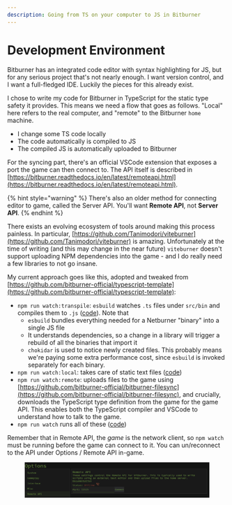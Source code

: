 ```yaml
---
description: Going from TS on your computer to JS in Bitburner
---
```


# Development Environment

Bitburner has an integrated code editor with syntax highlighting for JS, but for any serious project that's not nearly enough. I want version control, and I want a full-fledged IDE. Luckily the pieces for this already exist.

I chose to write my code for Bitburner in TypeScript for the static type safety it provides. This means we need a flow that goes as follows. "Local" here refers to the real computer, and "remote" to the Bitburner `home` machine.

* I change some TS code locally
* The code automatically is compiled to JS
* The compiled JS is automatically uploaded to Bitburner

For the syncing part, there's an official VSCode extension that exposes a port the game can then connect to. The API itself is described in [https://bitburner.readthedocs.io/en/latest/remoteapi.html](https://bitburner.readthedocs.io/en/latest/remoteapi.html).

{% hint style="warning" %}
There's also an older method for connecting editor to game, called the Server API. You'll want **Remote API**, not **Server API**.
{% endhint %}

There exists an evolving ecosystem of tools around making this process painless. In particular, [https://github.com/Tanimodori/viteburner](https://github.com/Tanimodori/viteburner) is amazing. Unfortunately at the time of writing (and this may change in the near future) `viteburner` doesn't support uploading NPM dependencies into the game - and I do really need a few libraries to not go insane.

My current approach goes like this, adopted and tweaked from [https://github.com/bitburner-official/typescript-template](https://github.com/bitburner-official/typescript-template):

* `npm run watch:transpile`: `esbuild` watches `.ts` files under `src/bin` and compiles them to `.js` ([code](https://github.com/abesto/bitburner-scripts-2/blob/742bfb15223377239eed3be2a726dbc2b1b5e664/build/transpile.js)). Note that
  * `esbuild` bundles everything needed for a Netburner "binary" into a single JS file
  * It understands dependencies, so a change in a library will trigger a rebuild of all the binaries that import it
  * `chokidar` is used to notice newly created files. This probably means we're paying some extra performance cost, since `esbuild` is invoked separately for each binary.
* `npm run watch:local`: takes care of static text files ([code](https://github.com/abesto/bitburner-scripts-2/blob/742bfb15223377239eed3be2a726dbc2b1b5e664/build/watch.js))
* `npm run watch:remote`: uploads files to the game using [https://github.com/bitburner-official/bitburner-filesync](https://github.com/bitburner-official/bitburner-filesync), and crucially, downloads the TypeScript type definition from the game for the game API. This enables both the TypeScript compiler and VSCode to understand how to talk to the game.
* `npm run watch` runs all of these ([code](https://github.com/abesto/bitburner-scripts-2/blob/main/package.json))

Remember that in Remote API, the _game_ is the network client, so `npm watch` must be running before the game can connect to it. You can un/reconnect to the API under Options / Remote API in-game.

<figure><img src=".gitbook/assets/image.png" alt=""><figcaption></figcaption></figure>

